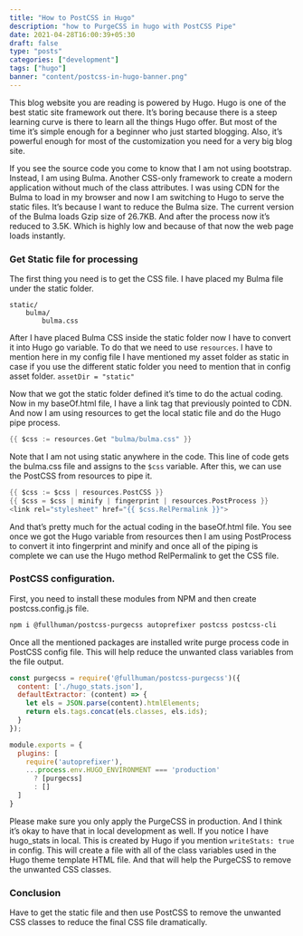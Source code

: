 ```yaml
---
title: "How to PostCSS in Hugo"
description: "how to PurgeCSS in hugo with PostCSS Pipe"
date: 2021-04-28T16:00:39+05:30
draft: false
type: "posts"
categories: ["development"]
tags: ["hugo"]
banner: "content/postcss-in-hugo-banner.png"
---
```


This blog website you are reading is powered by Hugo. Hugo is one of the best static site framework out there. It’s boring because there is a steep learning curve is there to learn all the things Hugo offer. But most of the time it’s simple enough for a beginner who just started blogging. Also, it’s powerful enough for most of the customization you need for a very big blog site. 

If you see the source code you come to know that I am not using bootstrap. Instead, I am using Bulma. Another CSS-only framework to create a modern application without much of the class attributes. I was using CDN for the Bulma to load in my browser and now I am switching to Hugo to serve the static files. It’s because I want to reduce the Bulma size. The current version of the Bulma loads Gzip size of 26.7KB.  And after the process now it’s reduced to 3.5K. Which is highly low and because of that now the web page loads instantly. 

### Get Static file for processing
The first thing you need is to get the CSS file. I have placed my Bulma file under the static folder. 

``` 
static/
    bulma/
        bulma.css
```

After I have placed Bulma CSS inside the static folder now I have to convert it into Hugo go variable.  To do that we need to use `resources`. I have to mention here in my config file I have mentioned my asset folder as static in case if you use the different static folder you need to mention that in config asset folder. `assetDir = "static"`

Now that we got the static folder defined it’s time to do the actual coding. Now in my baseOf.html file, I have a link tag that previously pointed to CDN.  And now I am using resources to get the local static file and do the Hugo pipe process. 

``` go
{{ $css := resources.Get "bulma/bulma.css" }}
```

Note that I am not using static anywhere in the code. This line of code gets the bulma.css file and assigns to the `$css` variable.  After this, we can use the PostCSS from resources to pipe it. 

```go
{{ $css := $css | resources.PostCSS }}
{{ $css = $css | minify | fingerprint | resources.PostProcess }}
<link rel="stylesheet" href="{{ $css.RelPermalink }}">
```

And that’s pretty much for the actual coding in the baseOf.html file. You see once we got the Hugo variable from resources then I am using PostProcess to convert it into fingerprint and minify and once all of the piping is complete we can use the Hugo method RelPermalink to get the CSS file.

### PostCSS configuration. 
First, you need to install these modules from NPM and then create postcss.config.js file.
```bash
npm i @fullhuman/postcss-purgecss autoprefixer postcss postcss-cli
```

Once all the mentioned packages are installed write purge process code in PostCSS config file. This will help reduce the unwanted class variables from the file output. 

```js
const purgecss = require('@fullhuman/postcss-purgecss')({
  content: ['./hugo_stats.json'],
  defaultExtractor: (content) => {
    let els = JSON.parse(content).htmlElements;
    return els.tags.concat(els.classes, els.ids);
  }
});

module.exports = {
  plugins: [
    require('autoprefixer'),
    ...process.env.HUGO_ENVIRONMENT === 'production'
      ? [purgecss]
      : []
  ]
}
```

Please make sure you only apply the PurgeCSS in production. And I think it’s okay to have that in local development as well. If you notice I have hugo_stats in local. This is created by Hugo if you mention `writeStats: true` in config. This will create a file with all of the class variables used in the Hugo theme template HTML file. And that will help the PurgeCSS to remove the unwanted CSS classes. 

### Conclusion
Have to get the static file and then use PostCSS to remove the unwanted CSS classes to reduce the final CSS file dramatically. 